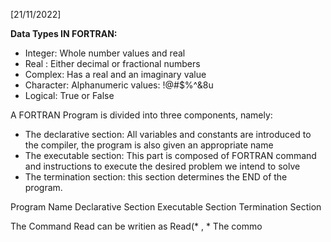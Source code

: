 [21/11/2022]

**Data Types IN FORTRAN:**
- Integer: Whole number values and real
- Real : Either decimal or fractional numbers
- Complex: Has a real and an imaginary value
- Character: Alphanumeric values: !@#$%^&8u
- Logical: True or False

A FORTRAN Program is divided into three components, namely:
- The declarative section: All variables and constants are introduced to the compiler, the program is also given an appropriate name
- The executable section: This part is composed of FORTRAN command and instructions to execute the desired problem we intend to solve
- The termination section: this section determines the END of the program. 

Program Name
	Declarative Section
	Executable Section
	Termination Section



The Command Read can be writien as Read(* ,  * 
The commo